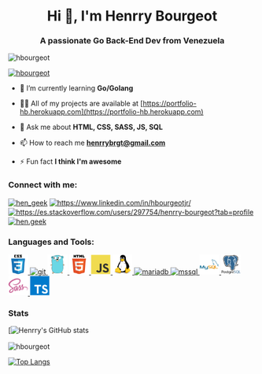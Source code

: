 <h1 align="center">Hi 👋, I'm Henrry Bourgeot</h1>
<h3 align="center">A passionate Go Back-End Dev from Venezuela</h3>

<p align="left"> <img src="https://komarev.com/ghpvc/?username=hbourgeot&label=Profile%20views&color=0e75b6&style=flat" alt="hbourgeot" /> </p>

<p align="left"> <a href="https://github.com/ryo-ma/github-profile-trophy"><img src="https://github-profile-trophy.vercel.app/?username=hbourgeot" alt="hbourgeot" /></a> </p>

- 🌱 I’m currently learning **Go/Golang**

- 👨‍💻 All of my projects are available at [https://portfolio-hb.herokuapp.com](https://portfolio-hb.herokuapp.com)

- 💬 Ask me about **HTML, CSS, SASS, JS, SQL**

- 📫 How to reach me **henrrybrgt@gmail.com**

- ⚡ Fun fact **I think I'm awesome**

<h3 align="left">Connect with me:</h3>
<p align="left">
<a href="https://twitter.com/hen_geek" target="blank"><img align="center" src="https://raw.githubusercontent.com/rahuldkjain/github-profile-readme-generator/master/src/images/icons/Social/twitter.svg" alt="hen_geek" height="30" width="40" /></a>
<a href="https://linkedin.com/in/https://www.linkedin.com/in/hbourgeotjr/" target="blank"><img align="center" src="https://raw.githubusercontent.com/rahuldkjain/github-profile-readme-generator/master/src/images/icons/Social/linked-in-alt.svg" alt="https://www.linkedin.com/in/hbourgeotjr/" height="30" width="40" /></a>
<a href="https://stackoverflow.com/users/https://es.stackoverflow.com/users/297754/henrry-bourgeot?tab=profile" target="blank"><img align="center" src="https://raw.githubusercontent.com/rahuldkjain/github-profile-readme-generator/master/src/images/icons/Social/stack-overflow.svg" alt="https://es.stackoverflow.com/users/297754/henrry-bourgeot?tab=profile" height="30" width="40" /></a>
<a href="https://instagram.com/hen.geek" target="blank"><img align="center" src="https://raw.githubusercontent.com/rahuldkjain/github-profile-readme-generator/master/src/images/icons/Social/instagram.svg" alt="hen.geek" height="30" width="40" /></a>
</p>

<h3 align="left">Languages and Tools:</h3>
<p align="left"> <a href="https://www.w3schools.com/css/" target="_blank" rel="noreferrer"> <img src="https://raw.githubusercontent.com/devicons/devicon/master/icons/css3/css3-original-wordmark.svg" alt="css3" width="40" height="40"/> </a> <a href="https://git-scm.com/" target="_blank" rel="noreferrer"> <img src="https://www.vectorlogo.zone/logos/git-scm/git-scm-icon.svg" alt="git" width="40" height="40"/> </a> <a href="https://golang.org" target="_blank" rel="noreferrer"> <img src="https://raw.githubusercontent.com/devicons/devicon/master/icons/go/go-original.svg" alt="go" width="40" height="40"/> </a> <a href="https://www.w3.org/html/" target="_blank" rel="noreferrer"> <img src="https://raw.githubusercontent.com/devicons/devicon/master/icons/html5/html5-original-wordmark.svg" alt="html5" width="40" height="40"/> </a> <a href="https://developer.mozilla.org/en-US/docs/Web/JavaScript" target="_blank" rel="noreferrer"> <img src="https://raw.githubusercontent.com/devicons/devicon/master/icons/javascript/javascript-original.svg" alt="javascript" width="40" height="40"/> </a> <a href="https://www.linux.org/" target="_blank" rel="noreferrer"> <img src="https://raw.githubusercontent.com/devicons/devicon/master/icons/linux/linux-original.svg" alt="linux" width="40" height="40"/> </a> <a href="https://mariadb.org/" target="_blank" rel="noreferrer"> <img src="https://www.vectorlogo.zone/logos/mariadb/mariadb-icon.svg" alt="mariadb" width="40" height="40"/> </a> <a href="https://www.microsoft.com/en-us/sql-server" target="_blank" rel="noreferrer"> <img src="https://www.svgrepo.com/show/303229/microsoft-sql-server-logo.svg" alt="mssql" width="40" height="40"/> </a> <a href="https://www.mysql.com/" target="_blank" rel="noreferrer"> <img src="https://raw.githubusercontent.com/devicons/devicon/master/icons/mysql/mysql-original-wordmark.svg" alt="mysql" width="40" height="40"/> </a> <a href="https://www.postgresql.org" target="_blank" rel="noreferrer"> <img src="https://raw.githubusercontent.com/devicons/devicon/master/icons/postgresql/postgresql-original-wordmark.svg" alt="postgresql" width="40" height="40"/> </a> <a href="https://sass-lang.com" target="_blank" rel="noreferrer"> <img src="https://raw.githubusercontent.com/devicons/devicon/master/icons/sass/sass-original.svg" alt="sass" width="40" height="40"/> </a> <a href="https://www.typescriptlang.org/" target="_blank" rel="noreferrer"> <img src="https://raw.githubusercontent.com/devicons/devicon/master/icons/typescript/typescript-original.svg" alt="typescript" width="40" height="40"/> </a> </p>

<h3 align="left">Stats</h3>

[![Henrry's GitHub stats](https://github-readme-stats.vercel.app/api?username=hbourgeot&show_icons=true&theme=github_dark)

<p><img align="center" src="https://github-readme-streak-stats.herokuapp.com/?user=hbourgeot&" alt="hbourgeot" /></p>

[![Top Langs](https://github-readme-stats.vercel.app/api/top-langs/?username=hbourgeot)](https://github.com/anuraghazra/github-readme-stats)
